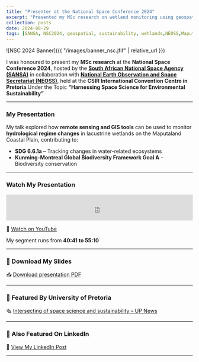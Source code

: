 ```yaml
---
title: "Presenter at the National Space Conference 2024"
excerpt: "Presented my MSc research on wetland monitoring using geospatial tools at NSC2024 hosted by SANSA and NEOSS."
collection: posts
date: 2024-08-29
tags: [SANSA, NSC2024, geospatial, sustainability, wetlands,NEOSS,Maputaland]
---
```


![NSC 2024 Banner]({{ "/images/banner_nsc.jfif" | relative_url }})


I was honoured to present my **MSc research** at the **National Space Conference 2024**, hosted by the [**South African National Space Agency (SANSA)**](https://www.sansa.org.za/) in collaboration with [**National Earth Observation and Space Secretariat (NEOSS)**](https://neoss.co.za/), held at the **CSIR International Convention Centre in Pretoria**.Under the Topic **“Harnessing Space Science for Environmental Sustainability”**

---

###  My Presentation

My talk explored how **remote sensing and GIS tools** can be used to monitor **hydrological regime changes** in lacustrine wetlands on the Maputaland Coastal Plain, contributing to:

- **SDG 6.6.1a** – Tracking changes in water-related ecosystems
- **Kunming-Montreal Global Biodiversity Framework Goal A** – Biodiversity conservation

---

### Watch My Presentation

<iframe width="100%" height="70" src="https://www.youtube.com/embed/xaH614ln4hM" frameborder="0" allowfullscreen></iframe>

🔗 [Watch on YouTube](https://www.youtube.com/watch?v=xaH614ln4hM)

My segment runs from **40:41 to 55:10**

---

### 📄 Download My Slides

📥 [Download presentation PDF](https://www.spaceconference.co.za/wp-content/uploads/2024/09/NSC-2024-Showcasing-Session-2-4-Assessing-changes-Ndlovu.pdf)

---

### 📰 Featured By University of Pretoria

🗞️ [Intersecting of space science and sustainability – UP News](https://www.up.ac.za/geography-geoinformatics-and-meteorology/news/post_3255703-intersecting-of-space-science-and-sustainability)

---

### 🔗 Also Featured On LinkedIn

🔗 [View My LinkedIn Post](https://www.linkedin.com/posts/nkosingizwile-ndlovu-96a1aa108_nsc2024-sansa-neoss-activity-7239186898529751041-saBN?utm_source=share&utm_medium=member_desktop&rcm=ACoAABzfGtkBzqL_c-MyAFhCeKzVrgGgNGS-FuY)

---


